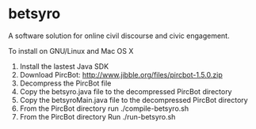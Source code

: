 # betsyro
A software solution for online civil discourse and civic engagement.

To install on GNU/Linux and Mac OS X

1. Install the lastest Java SDK
2. Download PircBot: http://www.jibble.org/files/pircbot-1.5.0.zip
3. Decompress the PircBot file
4. Copy the betsyro.java file to the decompressed PircBot directory
5. Copy the betsyroMain.java file to the decompressed PircBot directory
6. From the PircBot directory run ./compile-betsyro.sh
7. From the PircBot directory Run ./run-betsyro.sh
